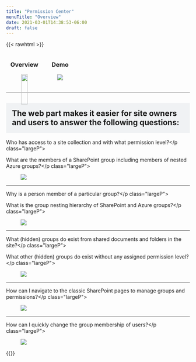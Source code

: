 ```yaml
---
title: "Permission Center"
menuTitle: "Overview"
date: 2021-03-01T14:38:53-06:00
draft: false
---
```

{{< rawhtml >}}
    <!-- first section -->
    <div style="display:flex;">
        <div style="text-align:center;">
            <h3>Overview</h3>
            <figure>
                <a href="https://hugo-netlifycms-test-site.netlify.app/images/Overview.png" data-featherlight="image">
                    <img src="/images/Overview.png" style="width:94%;"/>
                </a>
            </figure>
        </div>
        <div style="text-align:center;">
            <h3>Demo</h3>
            <figure>
                <a href="https://hugo-netlifycms-test-site.netlify.app/images/Overview.gif" data-featherlight="image">
                    <img src="/images/Overview.gif" />
                </a>
            </figure>
        </div>
    </div>
    <hr style="clear:both;">
    <!-- other sections -->
    <h2 style="background-color:#F0F2F4;padding:1rem;">The web part makes it easier for site owners and users to answer the following questions:</h2>
    <div class="imageTextContainer">
        <div class="imageText">
            <p class="largeP">Who has access to a site collection and with what permission level?</p class="largeP">
            <p class="largeP">What are the members of a SharePoint group including members of nested Azure groups?</p class="largeP">
        </div>
        <figure class="right500">
            <a href="https://hugo-netlifycms-test-site.netlify.app/images/01.png" data-featherlight="image">
                <img src="/images/01.png" />
            </a>
        </figure>
    </div>
    <hr style="clear:both;">
    <div class="imageTextContainer">
        <div class="imageText">
            <p class="largeP">Why is a person member of a particular group?</p class="largeP">
            <p class="largeP">What is the group nesting hierarchy of SharePoint and Azure groups?</p class="largeP">
        </div>
        <figure class="right500">
            <a href="https://hugo-netlifycms-test-site.netlify.app/images/02.png" data-featherlight="image">
                <img src="/images/02.png" />
            </a>
        </figure>
    </div>
    <hr style="clear:both;">
    <div class="imageTextContainer">
        <div class="imageText">
            <p class="largeP">What (hidden) groups do exist from shared documents and folders in the site?</p class="largeP">
            <p class="largeP">What other (hidden) groups do exist without any assigned permission level?</p class="largeP">
        </div>
        <div style="flex-shrink:0;">
        <figure class="right500">
            <a href="https://hugo-netlifycms-test-site.netlify.app/images/03.png" data-featherlight="image">
                <img src="/images/03.png" />
            </a>
        </figure>
        </div>
    </div>
    <hr style="clear:both;">
    <div class="imageTextContainer">
        <div class="imageText">
            <p class="largeP">How can I navigate to the classic SharePoint pages to manage groups and permissions?</p class="largeP">
        </div>
        <figure class="right500">
            <a href="https://hugo-netlifycms-test-site.netlify.app/images/04.png" data-featherlight="image">
                <img src="/images/04.png" />
            </a>
        </figure>
    </div>
    <hr style="clear:both;">
    <div class="imageTextContainer">
        <div class="imageText">
            <p class="largeP">How can I quickly change the group membership of users?</p class="largeP">
        </div>
        <figure class="right500">
            <a href="https://hugo-netlifycms-test-site.netlify.app/images/05.png" data-featherlight="image">
                <img src="/images/05.png" />
            </a>
        </figure>
    </div>
{{</rawhtml >}}
